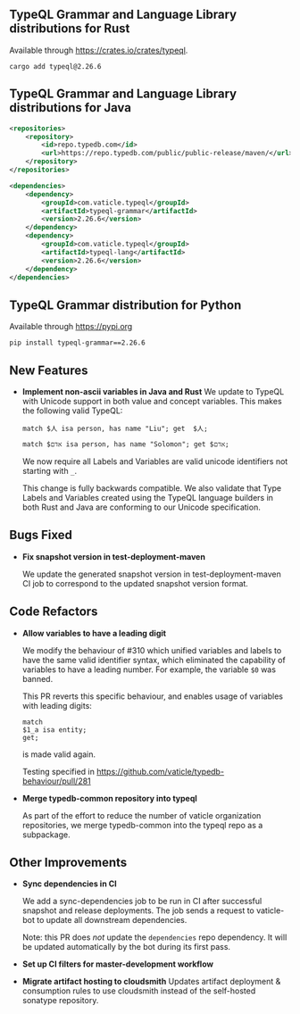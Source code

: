 
## TypeQL Grammar and Language Library distributions for Rust

Available through https://crates.io/crates/typeql.
```
cargo add typeql@2.26.6
```

## TypeQL Grammar and Language Library distributions for Java

```xml
<repositories>
    <repository>
        <id>repo.typedb.com</id>
        <url>https://repo.typedb.com/public/public-release/maven/</url>
    </repository>
</repositories>

<dependencies>
    <dependency>
        <groupId>com.vaticle.typeql</groupId>
        <artifactId>typeql-grammar</artifactId>
        <version>2.26.6</version>
    </dependency>
    <dependency>
        <groupId>com.vaticle.typeql</groupId>
        <artifactId>typeql-lang</artifactId>
        <version>2.26.6</version>
    </dependency>
</dependencies>
```

## TypeQL Grammar distribution for Python

Available through https://pypi.org

```
pip install typeql-grammar==2.26.6
```


## New Features
- **Implement non-ascii variables in Java and Rust**
  We update to TypeQL with Unicode support in both value and concept variables. This makes the following valid TypeQL:
  ```
  match $人 isa person, has name "Liu"; get  $人;
  ```
  ```
  match $אדם isa person, has name "Solomon"; get $אדם;
  ```
  
  We now require all Labels and Variables are valid unicode identifiers not starting with `_`.
  
  This change is fully backwards compatible. We also validate that Type Labels and Variables created using the TypeQL language builders in both Rust and Java are conforming to our Unicode specification.
  
  

## Bugs Fixed
- **Fix snapshot version in test-deployment-maven**
  
  We update the generated snapshot version in test-deployment-maven CI job to correspond to the updated snapshot version format.
  

## Code Refactors
- **Allow variables to have a leading digit**

  We modify the behaviour of #310 which unified variables and labels to have the same valid identifier syntax, which eliminated the capability of variables to have a leading number. For example, the variable `$0` was banned.

  This PR reverts this specific behaviour, and enables usage of variables with leading digits:
  ```
  match
  $1_a isa entity;
  get;
  ```
  is made valid again.

  Testing specified in https://github.com/vaticle/typedb-behaviour/pull/281



- **Merge typedb-common repository into typeql**

  As part of the effort to reduce the number of vaticle organization repositories, we merge typedb-common into the typeql repo as a subpackage.


## Other Improvements
- **Sync dependencies in CI**
  
  We add a sync-dependencies job to be run in CI after successful snapshot and release deployments. The job sends a request to vaticle-bot to update all downstream dependencies.
  
  Note: this PR does _not_ update the `dependencies` repo dependency. It will be updated automatically by the bot during its first pass.
  
- **Set up CI filters for master-development workflow**

- **Migrate artifact hosting to cloudsmith**
  Updates artifact deployment & consumption rules to use cloudsmith instead of the self-hosted sonatype repository.
  
  
  
  
    

